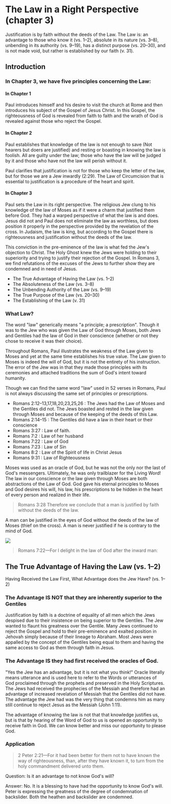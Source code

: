 # The Law in a Right Perspective (chapter 3)

Justification is by faith without the deeds of the Law. The Law is: an advantage to those who know it (vs. 1–2), absolute in its nature (vs. 3–8), unbending in its authority (vs. 9–19), has a distinct purpose (vs. 20–30), and is not made void, but rather is established by our faith (v. 31).

## Introduction

### In Chapter 3, we have five principles concerning the Law:

#### In Chapter 1

Paul introduces himself and his desire to visit the church at Rome and then introduces his subject of the Gospel of Jesus Christ. In this Gospel, the righteousness of God is revealed from faith to faith and the wrath of God is revealed against those who reject the Gospel. 

#### In Chapter 2

Paul establishes that knowledge of the law is not enough to save (Not hearers but doers are justified) and resting or boasting in knowing the law is foolish. All are guilty under the law; those who have the law will be judged by it and those who have not the law will perish without it. 

Paul clarifies that justification is not for those who keep the letter of the law, but for those we are a Jew inwardly (2:29). The Law of Circumcision that is essential to justification is a procedure of the heart and spirit.

#### In Chapter 3

Paul sets the Law in its right perspective. The religious Jew clung to his knowledge of the law of Moses as if it were a charm that justified them before God. They had a warped perspective of what the law is and does. Jesus did not and Paul does not eliminate the law as worthless, but does position it properly in the perspective provided by the revelation of the cross. In Judaism, the law is king, but according to the Gospel there is righteousness and justification without the deeds of the law. 

This conviction in the pre-eminence of the law is what fed the Jew's objection to Christ. The Holy Ghost knew the Jews were holding to their superiority and trying to justify their rejection of the Gospel. In Romans 3, we find refutations of the excuses of the Jews to further show they are condemned and in need of Jesus.

- The True Advantage of Having the Law	(vs. 1–2)
- The Absoluteness of the Law 			(vs. 3–8)
- The Unbending Authority of the Law 	(vs. 9–19)
- The True Purpose of the Law 			(vs. 20–30)
- The Establishing of the Law			(v. 31)

### What Law?

The word "law" generically means "a principle; a prescription". Though it was to the Jew who was given the Law of God through Moses, both Jews and Gentiles had the law of God in their conscience (whether or not they chose to receive it was their choice). 

Throughout Romans, Paul illustrates the weakness of the Law given to Moses and yet at the same time establishes his true value. The Law given to Moses is indeed the will of God, but it is not the entirety of his instruction. The error of the Jew was in that they made those principles with its ceremonies and attached traditions the sum of God's intent toward humanity.

Though we can find the same word "law" used in 52 verses in Romans, Paul is not always discussing the same set of principles or prescriptions.

- Romans 2:12–13,17,18,20,23,25,26 : The Jews had the Law of Moses and the Gentiles did not. The Jews boasted and rested in the law given through Moses and because of the keeping of the deeds of this Law.
- Romans 2:14–15 : The Gentiles did have a law in their heart or their conscience
- Romans 3:27 : Law of faith.
- Romans 7:2 : Law of her husband
- Romans 7:22 : Law of God
- Romans 7:23 : Law of Sin
- Romans 8:2 : Law of the Spirit of life in Christ Jesus
- Romans 9:31 : Law of Righteousness

Moses was used as an oracle of God, but he was not the only nor the last of God's messengers. Ultimately, he was only trailblazer for the Living Word! The law in our conscience or the law given through Moses are both abstractions of the Law of God. God gave his eternal principles to Moses and God desires his will, his law, his prescriptions to be hidden in the heart of every person and realized in their life.

> Romans 3:28 Therefore we conclude that a man is justified by faith without the deeds of the law.

A man can be justified in the eyes of God without the deeds of the law of Moses (thief on the cross). A man is never justified if he is contrary to the mind of God.

<img src="/images/god-can-justify-without-moses.png" />

> Romans 7:22—For I delight in the law of God after the inward man:

## The True Advantage of Having the Law	(vs. 1–2)

Having Received the Law First, What Advantage does the Jew Have? (vs. 1–2)

### The Advantage IS NOT that they are inherently superior to the Gentiles

Justification by faith is a doctrine of equality of all men which the Jews despised due to their insistence on being superior to the Gentiles. The Jew wanted to flaunt his greatness over the Gentile. Many Jews continued to reject the Gospel and hold to their pre-eminence and exalted position in Jehovah simply because of their lineage to Abraham. Most Jews were appalled by the concept of the Gentiles being equal to them and having the same access to God as them through faith in Jesus.

### The Advantage IS they had first received the oracles of God.

"Yes the Jew has an advantage, but it is not what you think!" Oracle literally means utterance and is used here to refer to the Words or utterances of God proclaimed through the prophets and preserved in the Holy Scriptures. The Jews had received the prophecies of the Messiah and therefore had an advantage of increased revelation of Messiah that the Gentiles did not have. The advantage the Jew had was the very thing that condemns him as many still continue to reject Jesus as the Messiah (John 1:11).

The advantage of knowing the law is not that that knowledge justifies us, but is that by hearing of the Word of God to us is opened an opportunity to receive faith in God. We can know better and miss our opportunity to please God.

### Application

> 2 Peter 2:21—For it had been better for them not to have known the way of righteousness, than, after they have known it, to turn from the holy commandment delivered unto them.

Question: Is it an advantage to not know God's will?

Answer: No. It is a blessing to have had the opportunity to know God's will. Peter is expressing the greatness of the degree of condemnation of backslider. Both the heathen and backslider are condemned.

